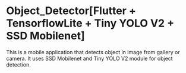 # Object_Detector[Flutter + TensorflowLite + Tiny YOLO V2 + SSD Mobilenet]
 This is a mobile application that detects object in image from gallery or camera. It uses SSD Mobilenet and Tiny YOLO V2 module for object detection.
